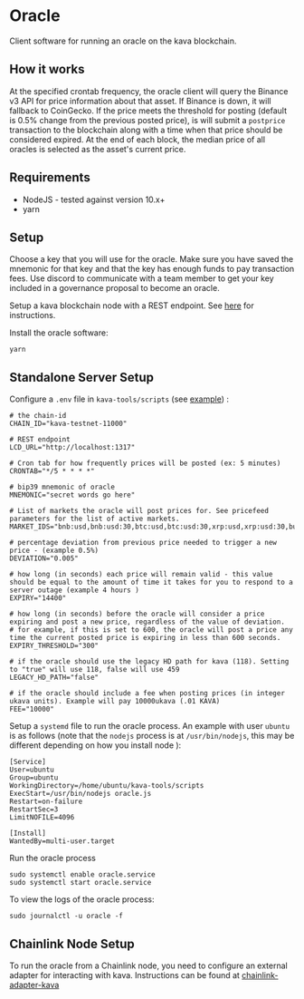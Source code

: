 # Oracle

Client software for running an oracle on the kava blockchain.

## How it works

At the specified crontab frequency, the oracle client will query the Binance v3 API for price information about that asset. If Binance is down, it will fallback to CoinGecko. If the price meets the threshold for posting (default is 0.5% change from the previous posted price), is will submit a `postprice` transaction to the blockchain along with a time when that price should be considered expired. At the end of each block, the median price of all oracles is selected as the asset's current price.

## Requirements

* NodeJS - tested against version 10.x+
* yarn

## Setup

Choose a key that you will use for the oracle. Make sure you have saved the mnemonic for that key and that the key has enough funds to pay transaction fees. Use discord to communicate with a team member to get your key included in a governance proposal to become an oracle.

Setup a kava blockchain node with a REST endpoint. See [here](https://medium.com/kava-labs/kava-rest-server-guide-a13bdecfc5e4) for instructions.

Install the oracle software:

```
yarn
```


## Standalone Server Setup

Configure a `.env` file in `kava-tools/scripts` (see [example](example-env)) :

```
# the chain-id
CHAIN_ID="kava-testnet-11000"

# REST endpoint
LCD_URL="http://localhost:1317"

# Cron tab for how frequently prices will be posted (ex: 5 minutes)
CRONTAB="*/5 * * * *"

# bip39 mnemonic of oracle
MNEMONIC="secret words go here"

# List of markets the oracle will post prices for. See pricefeed parameters for the list of active markets.
MARKET_IDS="bnb:usd,bnb:usd:30,btc:usd,btc:usd:30,xrp:usd,xrp:usd:30,busd:usd,busd:usd:30,kava:usd,kava:usd:30,hard:usd,hard:usd:30,usdx:usd"

# percentage deviation from previous price needed to trigger a new price - (example 0.5%)
DEVIATION="0.005"

# how long (in seconds) each price will remain valid - this value should be equal to the amount of time it takes for you to respond to a server outage (example 4 hours )
EXPIRY="14400"

# how long (in seconds) before the oracle will consider a price expiring and post a new price, regardless of the value of deviation.
# for example, if this is set to 600, the oracle will post a price any time the current posted price is expiring in less than 600 seconds.
EXPIRY_THRESHOLD="300"

# if the oracle should use the legacy HD path for kava (118). Setting to "true" will use 118, false will use 459
LEGACY_HD_PATH="false"

# if the oracle should include a fee when posting prices (in integer ukava units). Example will pay 10000ukava (.01 KAVA)
FEE="10000"
```

Setup a `systemd` file to run the oracle process. An example with user `ubuntu` is as follows (note that the `nodejs` process is at `/usr/bin/nodejs`, this may be different depending on how you install node ):

```
[Service]
User=ubuntu
Group=ubuntu
WorkingDirectory=/home/ubuntu/kava-tools/scripts
ExecStart=/usr/bin/nodejs oracle.js
Restart=on-failure
RestartSec=3
LimitNOFILE=4096

[Install]
WantedBy=multi-user.target
```

Run the oracle process

```
sudo systemctl enable oracle.service
sudo systemctl start oracle.service
```

To view the logs of the oracle process:
```
sudo journalctl -u oracle -f
```

## Chainlink Node Setup

To run the oracle from a Chainlink node, you need to configure an external adapter for interacting with kava. Instructions can be found at [chainlink-adapter-kava](https://github.com/Kava-Labs/external-adapters-js/tree/master/kava)
